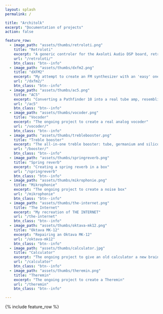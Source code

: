 ```yaml
---
layout: splash
permalink: /

title: "Architolk"
excerpt: "Documentation of projects"
action: false

feature_row:
  - image_path: "assets/thumbs/retroloti.png"
    title: "Retroloti"
    excerpt: "A generic controler for the Axoloti Audio DSP board, retro style"
    url: "/retroloti/"
    btn_class: "btn--info"
  - image_path: "assets/thumbs/dxfm2.png"
    title: "dXFM2"
    excerpt: "My attempt to create an FM synthesizer with an 'easy' one-know-one-function interface"
    url: "/dxfm2/"
    btn_class: "btn--info"
  - image_path: "assets/thumbs/ac5.png"
    title: "AC5"
    excerpt: "Converting a Pathfinder 10 into a real tube amp, resembling the '60s VOX style AC amps"
    url: "/ac5"
    btn_class: "btn--info"
  - image_path: "assets/thumbs/vocoder.png"
    title: "Vocoder"
    excerpt: "The ongoing project to create a real analog vocoder"
    url: "/vocoder/"
    btn_class: "btn--info"
  - image_path: "assets/thumbs/treblebooster.png"
    title: "Treble booster"
    excerpt: "The all-in-one treble booster: tube, germanium and silicon all in one box"
    url: "/booster/"
    btn_class: "btn--info"
  - image_path: "assets/thumbs/springreverb.png"
    title: "Spring reverb"
    excerpt: "Creating a spring reverb in a box"
    url: "/springreverb"
    btn_class: "btn--info"
  - image_path: "assets/thumbs/mikrophonie.png"
    title: "Mikrophonie"
    excerpt: "The ongoing project to create a noise box"
    url: "/mikrophonie"
    btn_class: "btn--info"
  - image_path: "assets/thumbs/the-internet.png"
    title: "The Internet"
    excerpt: "My recreation of THE INTERNET"
    url: "/the-internet"
    btn_class: "btn--info"
  - image_path: "assets/thumbs/oktava-mk12.png"
    title: "Oktava MK-12"
    excerpt: "Repairing an Oktava MK-12"
    url: "/oktava-mk12"
    btn_class: "btn--info"
  - image_path: "assets/thumbs/calculator.jpg"
    title: "Calculator"
    excerpt: "The ongoing project to give an old calculator a new brain"
    url: "/calculator"
    btn_class: "btn--info"
  - image_path: "assets/thumbs/theremin.png"
    title: "Theremin"
    excerpt: "The ongoing project to create a Theremin"
    url: "/theremin"
    btn_class: "btn--info"

---
```

{% include feature_row %}
